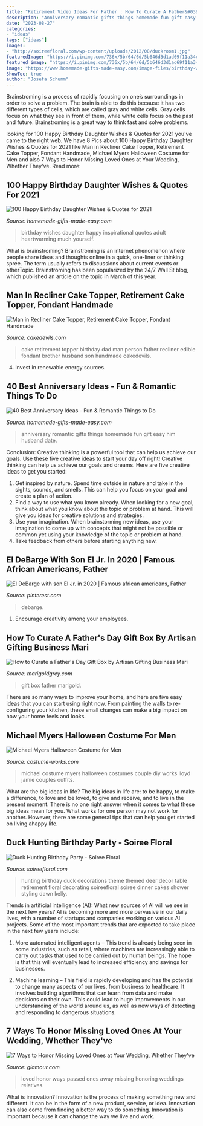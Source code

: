 ```yaml
---
title: "Retirement Video Ideas For Father : How To Curate A Father&#039;s Day Gift Box By Artisan Gifting Business Mari"
description: "Anniversary romantic gifts things homemade fun gift easy him husband date"
date: "2023-08-27"
categories:
- "ideas"
tags: ["ideas"]
images:
- "http://soireefloral.com/wp-content/uploads/2012/08/duckroom1.jpg"
featuredImage: "https://i.pinimg.com/736x/5b/64/6d/5b646d3d1ad69f11a34cc05e4f7d5560.jpg"
featured_image: "https://i.pinimg.com/736x/5b/64/6d/5b646d3d1ad69f11a34cc05e4f7d5560.jpg"
image: "https://www.homemade-gifts-made-easy.com/image-files/birthday-wishes-for-daughter-be-yourself-600x900.jpg"
ShowToc: true
author: "Josefa Schumm"
---
```



Brainstroming is a process of rapidly focusing on one’s surroundings in order to solve a problem. The brain is able to do this because it has two different types of cells, which are called gray and white cells. Gray cells focus on what they see in front of them, while white cells focus on the past and future. Brainstroming is a great way to think fast and solve problems.

	

		
looking for 100 Happy Birthday Daughter Wishes &amp; Quotes for 2021 you've came to the right web. We have 8 Pics about 100 Happy Birthday Daughter Wishes &amp; Quotes for 2021 like Man in Recliner Cake Topper, Retirement Cake Topper, Fondant Handmade, Michael Myers Halloween Costume for Men and also 7 Ways to Honor Missing Loved Ones at Your Wedding, Whether They&#039;ve. Read more:
		
    
## 100 Happy Birthday Daughter Wishes &amp; Quotes For 2021

<img loading=lazy src="https://www.homemade-gifts-made-easy.com/image-files/birthday-wishes-for-daughter-be-yourself-600x900.jpg" onerror="this.onerror=null;this.src='https://tse4.mm.bing.net/th?id=OIP.ECg5xY_shXJG80mlib5aSgHaLH&amp;pid=15.1';" alt="100 Happy Birthday Daughter Wishes &amp; Quotes for 2021">

_Source: homemade-gifts-made-easy.com_

>birthday wishes daughter happy inspirational quotes adult heartwarming much yourself. 

	

What is brainstroming?
Brainstroming is an internet phenomenon where people share ideas and thoughts online in a quick, one-liner or thinking spree. The term usually refers to discussions about current events or otherTopic. Brainstroming has been popularized by the 24/7 Wall St blog, which published an article on the topic in March of this year.

    
## Man In Recliner Cake Topper, Retirement Cake Topper, Fondant Handmade

<img loading=lazy src="http://www.cakedevils.com/uploads/1/0/9/0/10905695/s275947749466006588_p3564_i3_w640.jpeg" onerror="this.onerror=null;this.src='https://tse3.mm.bing.net/th?id=OIP.kbXu1v1mBE-z6iHAPJqvEAHaIz&amp;pid=15.1';" alt="Man in Recliner Cake Topper, Retirement Cake Topper, Fondant Handmade">

_Source: cakedevils.com_

>cake retirement topper birthday dad man person father recliner edible fondant brother husband son handmade cakedevils. 

	

4. Invest in renewable energy sources. 

    
## 40 Best Anniversary Ideas - Fun &amp; Romantic Things To Do

<img loading=lazy src="https://www.homemade-gifts-made-easy.com/image-files/anniversary-ideas-romantic-2-600x860.jpg" onerror="this.onerror=null;this.src='https://tse1.mm.bing.net/th?id=OIP.g1TNecGWj7zumAXQN9dchwHaKn&amp;pid=15.1';" alt="40 Best Anniversary Ideas - Fun &amp; Romantic Things to Do">

_Source: homemade-gifts-made-easy.com_

>anniversary romantic gifts things homemade fun gift easy him husband date. 

	

Conclusion: Creative thinking is a powerful tool that can help us achieve our goals. Use these five creative ideas to start your day off right!
Creative thinking can help us achieve our goals and dreams. Here are five creative ideas to get you started: 
1. Get inspired by nature. Spend time outside in nature and take in the sights, sounds, and smells. This can help you focus on your goal and create a plan of action. 
2. Find a way to use what you know already. When looking for a new goal, think about what you know about the topic or problem at hand. This will give you ideas for creative solutions and strategies. 
3. Use your imagination. When brainstorming new ideas, use your imagination to come up with concepts that might not be possible or common yet using your knowledge of the topic or problem at hand. 
4. Take feedback from others before starting anything new.

    
## El DeBarge With Son El Jr. In 2020 | Famous African Americans, Father

<img loading=lazy src="https://i.pinimg.com/736x/5b/64/6d/5b646d3d1ad69f11a34cc05e4f7d5560.jpg" onerror="this.onerror=null;this.src='https://tse1.mm.bing.net/th?id=OIP.sQymTsgrFTIgv6PSLts4vQHaE8&amp;pid=15.1';" alt="El DeBarge with son El Jr. in 2020 | Famous african americans, Father">

_Source: pinterest.com_

>debarge. 

	

1. Encourage creativity among your employees.

    
## How To Curate A Father&#039;s Day Gift Box By Artisan Gifting Business Mari

<img loading=lazy src="https://cdn.shopify.com/s/files/1/0024/3728/3897/articles/Marigold-grey-marigold-grey-fathers-day-giftaway-gift-box-2-e1528497968148_1024x1024.jpg?v=1563412113" onerror="this.onerror=null;this.src='https://tse1.mm.bing.net/th?id=OIP.SL7t5iVlgdziGtQ6nunnRgHaLF&amp;pid=15.1';" alt="How to Curate a Father&#039;s Day Gift Box by Artisan Gifting Business Mari">

_Source: marigoldgrey.com_

>gift box father marigold. 

	

There are so many ways to improve your home, and here are five easy ideas that you can start using right now. From painting the walls to re-configuring your kitchen, these small changes can make a big impact on how your home feels and looks.

    
## Michael Myers Halloween Costume For Men

<img loading=lazy src="http://photos.costume-works.com/full/michael_myers15.jpg" onerror="this.onerror=null;this.src='https://tse3.mm.bing.net/th?id=OIP.DZ3GNtziip_xxknlvXmz9QHaLt&amp;pid=15.1';" alt="Michael Myers Halloween Costume for Men">

_Source: costume-works.com_

>michael costume myers halloween costumes couple diy works lloyd jamie couples outfits. 

	

What are the big ideas in life?
The big ideas in life are: to be happy, to make a difference, to love and be loved, to give and receive, and to live in the present moment. There is no one right answer when it comes to what these big ideas mean for you. What works for one person may not work for another. However, there are some general tips that can help you get started on living ahappy life.

    
## Duck Hunting Birthday Party - Soiree Floral

<img loading=lazy src="http://soireefloral.com/wp-content/uploads/2012/08/duckroom1.jpg" onerror="this.onerror=null;this.src='https://tse2.mm.bing.net/th?id=OIP.iovqAAhYOaDOS3sXeP8JIwHaFj&amp;pid=15.1';" alt="Duck Hunting Birthday Party - Soiree Floral">

_Source: soireefloral.com_

>hunting birthday duck decorations theme themed deer decor table retirement floral decorating soireefloral soiree dinner cakes shower styling dawn kelly. 

	

Trends in artificial intelligence (AI): What new sources of AI will we see in the next few years?
AI is becoming more and more pervasive in our daily lives, with a number of startups and companies working on various AI projects. Some of the most important trends that are expected to take place in the next few years include:
1. More automated intelligent agents – This trend is already being seen in some industries, such as retail, where machines are increasingly able to carry out tasks that used to be carried out by human beings. The hope is that this will eventually lead to increased efficiency and savings for businesses.

2. Machine learning – This field is rapidly developing and has the potential to change many aspects of our lives, from business to healthcare. It involves building algorithms that can learn from data and make decisions on their own. This could lead to huge improvements in our understanding of the world around us, as well as new ways of detecting and responding to dangerous situations.

    
## 7 Ways To Honor Missing Loved Ones At Your Wedding, Whether They&#039;ve

<img loading=lazy src="http://media.glamour.com/photos/5695fde7d9dab9ff41b524b2/master/pass/weddings-2013-05-1-honoring-relatives-who-have-passed-away-wedding-0501-main.jpg" onerror="this.onerror=null;this.src='https://tse4.mm.bing.net/th?id=OIP.aWlFqvHBJwjOkXX8FrKCcQHaLH&amp;pid=15.1';" alt="7 Ways to Honor Missing Loved Ones at Your Wedding, Whether They&#039;ve">

_Source: glamour.com_

>loved honor ways passed ones away missing honoring weddings relatives. 

	

What is innovation?
Innovation is the process of making something new and different. It can be in the form of a new product, service, or idea. Innovation can also come from finding a better way to do something. Innovation is important because it can change the way we live and work.

